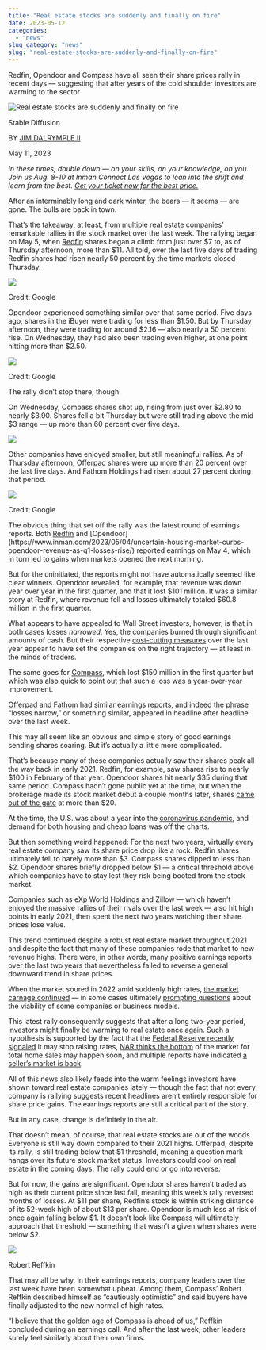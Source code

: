 ```yaml
---
title: "Real estate stocks are suddenly and finally on fire"
date: 2023-05-12
categories: 
  - "news"
slug_category: "news"
slug: "real-estate-stocks-are-suddenly-and-finally-on-fire"
---
```


Redfin, Opendoor and Compass have all seen their share prices rally in recent days — suggesting that after years of the cold shoulder investors are warming to the sector

![Real estate stocks are suddenly and finally on fire](images/wall-street-bull-2-1024x576.jpeg)

Stable Diffusion

BY [JIM DALRYMPLE II](https://www.inman.com/author/jdalrymple/)

May 11, 2023[](https://www.inman.com/2023/05/11/real-estate-stocks-are-suddenly-and-finally-on-fire/?utm_source=dailyheadlines&utm_medium=email&utm_campaign=localnewsletter&utm_content=974793_textlink_1_20230512&message_id=31456071.1781#)[](https://www.inman.com/2023/05/11/real-estate-stocks-are-suddenly-and-finally-on-fire/?utm_source=dailyheadlines&utm_medium=email&utm_campaign=localnewsletter&utm_content=974793_textlink_1_20230512&message_id=31456071.1781#)[](https://www.inman.com/2023/05/11/real-estate-stocks-are-suddenly-and-finally-on-fire/?utm_source=dailyheadlines&utm_medium=email&utm_campaign=localnewsletter&utm_content=974793_textlink_1_20230512&message_id=31456071.1781#)[](https://www.inman.com/2023/05/11/real-estate-stocks-are-suddenly-and-finally-on-fire/?utm_source=dailyheadlines&utm_medium=email&utm_campaign=localnewsletter&utm_content=974793_textlink_1_20230512&message_id=31456071.1781#)[](https://www.inman.com/2023/05/11/real-estate-stocks-are-suddenly-and-finally-on-fire/?utm_source=dailyheadlines&utm_medium=email&utm_campaign=localnewsletter&utm_content=974793_textlink_1_20230512&message_id=31456071.1781#)

_In these times, double down — on your skills, on your knowledge, on you. Join us Aug. 8-10 at Inman Connect Las Vegas to lean into the shift and learn from the best._ _[Get your ticket now for the best price.](https://events.inman.com/inman-connect-las-vegas)_

After an interminably long and dark winter, the bears — it seems — are gone. The bulls are back in town.

That’s the takeaway, at least, from multiple real estate companies’ remarkable rallies in the stock market over the last week. The rallying began on May 5, when [Redfin](https://www.inman.com/2023/04/13/redfin-lays-off-201-staffers-in-third-round-of-painful-cuts-since-june/) shares began a climb from just over $7 to, as of Thursday afternoon, more than $11. All told, over the last five days of trading Redfin shares had risen nearly 50 percent by the time markets closed Thursday.

![](images/Screen-Shot-2023-05-11-at-12.35.24-PM.png)

Credit: Google[](https://events.inman.com/inman-connect-las-vegas)

Opendoor experienced something similar over that same period. Five days ago, shares in the iBuyer were trading for less than $1.50. But by Thursday afternoon, they were trading for around $2.16 — also nearly a 50 percent rise. On Wednesday, they had also been trading even higher, at one point hitting more than $2.50.

![](images/Screen-Shot-2023-05-11-at-12.35.48-PM.png)

Credit: Google

The rally didn’t stop there, though.

On Wednesday, Compass shares shot up, rising from just over $2.80 to nearly $3.90. Shares fell a bit Thursday but were still trading above the mid $3 range — up more than 60 percent over five days.

![](images/Screen-Shot-2023-05-11-at-12.34.32-PM.png)

Other companies have enjoyed smaller, but still meaningful rallies. As of Thursday afternoon, Offerpad shares were up more than 20 percent over the last five days. And Fathom Holdings had risen about 27 percent during that period.

![](images/Screen-Shot-2023-05-11-at-12.37.47-PM.png)

Credit: Google

The obvious thing that set off the rally was the latest round of earnings reports. Both [Redfin](https://www.inman.com/2023/05/04/redfin-narrows-losses-as-revenue-falls-45-in-first-3-months-of-2023/#:~:text=Redfin's%20Q1%20revenue%20declined%2045%20percent%20year%20over%20year%20to,to%20achieve%20success%20in%202023.) and [Opendoor](https://www.inman.com/2023/05/04/uncertain-housing-market-curbs-opendoor-revenue-as-q1-losses-rise/) reported earnings on May 4, which in turn led to gains when markets opened the next morning.

But for the uninitiated, the reports might not have automatically seemed like clear winners. Opendoor revealed, for example, that revenue was down year over year in the first quarter, and that it lost $101 million. It was a similar story at Redfin, where revenue fell and losses ultimately totaled $60.8 million in the first quarter.

What appears to have appealed to Wall Street investors, however, is that in both cases losses _narrowed_. Yes, the companies burned through significant amounts of cash. But their respective [cost-cutting measures](https://www.inman.com/2022/06/03/from-better-to-worse-real-estate-companies-making-layoffs-so-far/) over the last year appear to have set the companies on the right trajectory — at least in the minds of traders.

The same goes for [Compass](https://www.inman.com/2023/05/09/compass-revenue-drops-in-q1-but-losses-continue-improvement/#:~:text=Compass%20had%20a%20market%20cap,the%20fourth%20quarter%20of%202022.), which lost $150 million in the first quarter but which was also quick to point out that such a loss was a year-over-year improvement.

[Offerpad](https://www.inman.com/2023/05/03/offerpad-narrows-losses-despite-another-quarter-of-falling-revenue/) and [Fathom](https://www.inman.com/2023/05/11/fathom-realty-narrows-losses-but-agent-growth-slows-in-q1/) had similar earnings reports, and indeed the phrase “losses narrow,” or something similar, appeared in headline after headline over the last week.

This may all seem like an obvious and simple story of good earnings sending shares soaring. But it’s actually a little more complicated.

That’s because many of these companies actually saw their shares peak all the way back in early 2021. Redfin, for example, saw shares rise to nearly $100 in February of that year. Opendoor shares hit nearly $35 during that same period. Compass hadn’t gone public yet at the time, but when the brokerage made its stock market debut a couple months later, shares [came out of the gate](https://www.inman.com/2021/04/01/compass-stock-closes-at-19-75-per-share-on-first-day-on-the-market/) at more than $20.

At the time, the U.S. was about a year into the [coronavirus pandemic](https://www.inman.com/2020/05/20/read-all-of-inmans-coronavirus-coverage-here/), and demand for both housing and cheap loans was off the charts.

But then something weird happened: For the next two years, virtually every real estate company saw its share price drop like a rock. Redfin shares ultimately fell to barely more than $3. Compass shares dipped to less than $2. Opendoor shares briefly dropped below $1 — a critical threshold above which companies have to stay lest they risk being booted from the stock market.

Companies such as eXp World Holdings and Zillow — which haven’t enjoyed the massive rallies of their rivals over the last week — also hit high points in early 2021, then spent the next two years watching their share prices lose value.

This trend continued despite a robust real estate market throughout 2021 and despite the fact that many of these companies rode that market to new revenue highs. There were, in other words, many positive earnings reports over the last two years that nevertheless failed to reverse a general downward trend in share prices.

When the market soured in 2022 amid suddenly high rates, [the market carnage continued](https://www.inman.com/2022/09/02/real-estate-stocks-are-getting-absolutely-destroyed-right-now/) — in some cases ultimately [prompting questions](https://www.inman.com/2022/08/01/a-pivotal-earning-season-is-beginning-heres-what-to-know/) about the viability of some companies or business models.

This latest rally consequently suggests that after a long two-year period, investors might finally be warming to real estate once again. Such a hypothesis is supported by the fact that the [Federal Reserve recently signaled](https://www.inman.com/2023/05/03/fed-signals-it-may-be-done-raising-rates-but-powell-wont-talk-pivot/) it may stop raising rates, [NAR thinks the bottom](https://www.inman.com/2023/05/09/nar-chief-economist-the-fed-made-a-mistake/) of the market for total home sales may happen soon, and multiple reports have indicated [a seller’s market is back](https://www.inman.com/2023/05/10/the-sellers-market-is-roaring-back-as-buyers-vie-for-limited-inventory/).

All of this news also likely feeds into the warm feelings investors have shown toward real estate companies lately — though the fact that not every company is rallying suggests recent headlines aren’t entirely responsible for share price gains. The earnings reports are still a critical part of the story.

But in any case, change is definitely in the air.

That doesn’t mean, of course, that real estate stocks are out of the woods. Everyone is still way down compared to their 2021 highs. Offerpad, despite its rally, is still trading below that $1 threshold, meaning a question mark hangs over its future stock market status. Investors could cool on real estate in the coming days. The rally could end or go into reverse.

But for now, the gains are significant. Opendoor shares haven’t traded as high as their current price since last fall, meaning this week’s rally reversed months of losses. At $11 per share, Redfin’s stock is within striking distance of its 52-week high of about $13 per share. Opendoor is much less at risk of once again falling below $1. It doesn’t look like Compass will ultimately approach that threshold — something that wasn’t a given when shares were below $2.

![](images/Robert-Reffkin-Headshot-1-150x150.jpeg)

Robert Reffkin

That may all be why, in their earnings reports, company leaders over the last week have been somewhat upbeat. Among them, Compass’ Robert Reffkin described himself as “cautiously optimistic” and said buyers have finally adjusted to the new normal of high rates.

“I believe that the golden age of Compass is ahead of us,” Reffkin concluded during an earnings call. And after the last week, other leaders surely feel similarly about their own firms.
